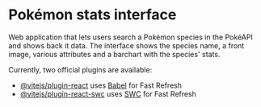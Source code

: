 # Pokémon stats interface

Web application that lets users search a Pokémon species in the PokéAPI and shows back it data. The interface shows the species name, a front image, various attributes and a barchart with the species' stats.

Currently, two official plugins are available:

- [@vitejs/plugin-react](https://github.com/vitejs/vite-plugin-react/blob/main/packages/plugin-react/README.md) uses [Babel](https://babeljs.io/) for Fast Refresh
- [@vitejs/plugin-react-swc](https://github.com/vitejs/vite-plugin-react-swc) uses [SWC](https://swc.rs/) for Fast Refresh
